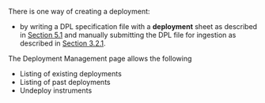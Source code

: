 There is one way of creating a deployment: 

* by writing a DPL specification file with a __deployment__ sheet as described in [Section 5.1](https://github.com/paulopinheiro1234/hadatac/wiki/5.1.-Deployment-Specification-(STR)) and manually submitting the DPL file for ingestion as described in [Section 3.2.1]( https://github.com/paulopinheiro1234/hadatac/wiki/3.2.-Manage-Data-File-Ingestion#321-manual-submission-of-data-file-for-ingestion). 

The Deployment Management page allows the following

* Listing of existing deployments
* Listing of past deployments
* Undeploy instruments


